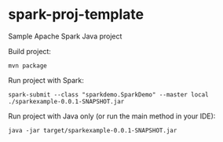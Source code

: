 # spark-proj-template
Sample Apache Spark Java project

Build project:
```
mvn package
```

Run project with Spark:
```
spark-submit --class "sparkdemo.SparkDemo" --master local ./sparkexample-0.0.1-SNAPSHOT.jar
```

Run project with Java only (or run the main method in your IDE):
```
java -jar target/sparkexample-0.0.1-SNAPSHOT.jar
```

